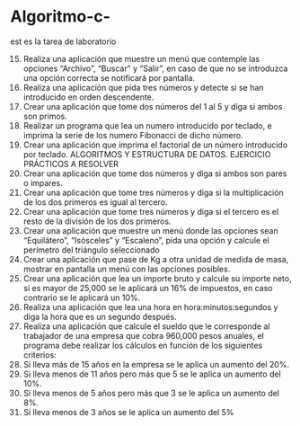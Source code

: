 # Algoritmo-c-

est es la tarea de laboratorio 

15. Realiza una aplicación que muestre un menú que contemple las opciones “Archivo”, 
“Buscar” y “Salir”, en caso de que no se introduzca una opción correcta se notificará por 
pantalla.
16. Realiza una aplicación que pida tres números y detecte si se han introducido en orden 
descendente.
17. Crear una aplicación que tome dos números del 1 al 5 y diga si ambos son primos.
18. Realizar un programa que lea un numero introducido por teclado, e imprima la serie de los 
numero Fibonacci de dicho número.
19. Crear una aplicación que imprima el factorial de un número introducido por teclado.
ALGORITMOS Y ESTRUCTURA DE DATOS.
EJERCICIO PRÁCTICOS A RESOLVER
20. Crear una aplicación que tome dos números y diga si ambos son pares o impares.
21. Crear una aplicación que tome tres números y diga si la multiplicación de los dos primeros 
es igual al tercero.
22. Crear una aplicación que tome tres números y diga si el tercero es el resto de la división de 
los dos primeros.
23. Crear una aplicación que muestre un menú donde las opciones sean “Equilátero”, “Isósceles” 
y “Escaleno”, pida una opción y calcule el perímetro del triángulo seleccionado
24. Crear una aplicación que pase de Kg a otra unidad de medida de masa, mostrar en pantalla 
un menú con las opciones posibles.
25. Crear una aplicación que lea un importe bruto y calcule su importe neto, si es mayor de 
25,000 se le aplicará un 16% de impuestos, en caso contrario se le aplicará un 10%.
26. Realiza una aplicación que lea una hora en hora:minutos:segundos y diga la hora que es un 
segundo después.
27. Realiza una aplicación que calcule el sueldo que le corresponde al trabajador de una empresa 
que cobra 960,000 pesos anuales, el programa debe realizar los cálculos en función de los 
siguientes criterios:
1. Si lleva más de 15 años en la empresa se le aplica un aumento del 20%.
2. Si lleva menos de 11 años pero más que 5 se le aplica un aumento del 10%.
3. Si lleva menos de 5 años pero más que 3 se le aplica un aumento del 8%.
4. Si lleva menos de 3 años se le aplica un aumento del 5%
